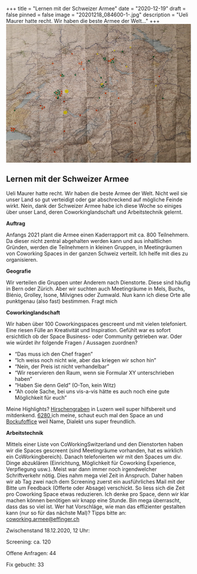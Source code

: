 +++
title = "Lernen mit der Schweizer Armee"
date = "2020-12-19"
draft = false
pinned = false
image = "20201218_084600-1-.jpg"
description = "Ueli Maurer hatte recht. Wir haben die beste Armee der Welt..."
+++
![](20201218_084600-1-.jpg)

## Lernen mit der Schweizer Armee



Ueli Maurer hatte recht. Wir haben die beste Armee der Welt. Nicht weil sie unser Land so gut verteidigt oder gar abschreckend auf mögliche Feinde wirkt. Nein, dank der Schweizer Armee habe ich diese Woche so einiges über unser Land, deren Coworkinglandschaft und Arbeitstechnik gelernt. 



**Auftrag**

Anfangs 2021 plant die Armee einen Kaderrapport mit ca. 800 Teilnehmern. Da dieser nicht zentral abgehalten werden kann und aus inhaltlichen Gründen, werden die Teilnehmern in kleinen Gruppen, in Meetingräumen von Coworking Spaces in der ganzen Schweiz verteilt. Ich helfe mit dies zu organisieren.



**Geografie**

Wir verteilen die Gruppen unter Anderem nach Dienstorte. Diese sind häufig in Bern oder Zürich. Aber wir suchten auch Meetingräume in Mels, Buchs, Blénio, Grolley, Isone, Milvignes oder Zumwald. Nun kann ich diese Orte alle punktgenau (also fast) bestimmen. Fragt mich



**Coworkinglandschaft**

Wir haben über 100 Coworkingspaces gescreent und mit vielen telefoniert. Eine riesen Fülle an Kreativität und Inspiration. Gefühlt war es sofort ersichtlich ob der Space Business- oder Community getrieben war. Oder wie würdet ihr folgende Fragen / Aussagen zuordnen?

* “Das muss ich den Chef fragen”
* “Ich weiss noch nicht wie, aber das kriegen wir schon hin”
* “Nein, der Preis ist nicht verhandelbar”
* “Wir reservieren den Raum, wenn sie Formular XY unterschrieben haben”
* “Haben Sie denn Geld” (O-Ton, kein Witz)
* “Ah coole Sache, bei uns vis-a-vis hätte es auch noch eine gute Möglichkeit für euch”



Meine Highlights? [Hirschengraben](https://www.hirschengraben.org/) in Luzern weil super hilfsbereit und mitdenkend. [6280 ](https://www.6280.ch/de)ich meine, schaut euch mal den Space an und [Bockufoffice](https://www.bockufoffice.ch/) weil Name, Dialekt uns super freundlich.

**Arbeitstechnik**

Mittels einer Liste von CoWorkingSwitzerland und den Dienstorten haben wir die Spaces gescreent (sind Meetingräume vorhanden, hat es wirklich ein CoWorkingbereich). Danach telefonierten wir mit den Spaces um div. Dinge abzuklären (Einrichtung, Möglichkeit für Coworking Experience, Verpflegung usw.). Meist war dann immer noch irgendwelcher Schriftverkehr nötig. Dies nahm mega viel Zeit in Anspruch. Daher haben wir ab Tag zwei nach dem Screening zuerst ein ausführliches Mail mit der Bitte um Feedback (Offerte oder Absage) verschickt. So liess sich die Zeit pro Coworking Space etwas reduzieren. Ich denke pro Space, denn wir klar machen können benötigen wir knapp eine Stunde. Bin mega überrascht, dass das so viel ist. Wer hat Vorschläge, wie man das effizienter gestalten kann (nur so für das nächste Mal)? Tipps bitte an: [coworking.armee@effinger.ch](mailto:coworking.armee@effinger.ch)



Zwischenstand 18.12.2020, 12 Uhr: 

Screening: ca. 120

Offene Anfragen: 44

Fix gebucht: 33